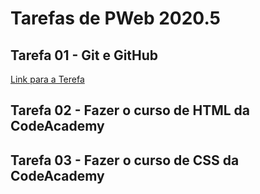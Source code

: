 # Tarefas de PWeb 2020.5

## Tarefa 01 - Git e GitHub

[Link para a Terefa]()

## Tarefa 02 - Fazer o curso de HTML da CodeAcademy

## Tarefa 03 - Fazer o curso de CSS da CodeAcademy
